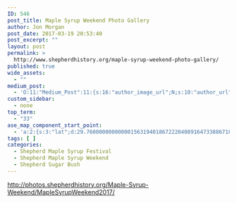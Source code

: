 ```yaml
---
ID: 546
post_title: Maple Syrup Weekend Photo Gallery
author: Jon Morgan
post_date: 2017-03-19 20:53:40
post_excerpt: ""
layout: post
permalink: >
  http://www.shepherdhistory.org/maple-syrup-weekend-photo-gallery/
published: true
wide_assets:
  - ""
medium_post:
  - 'O:11:"Medium_Post":11:{s:16:"author_image_url";N;s:10:"author_url";N;s:11:"byline_name";N;s:12:"byline_email";N;s:10:"cross_link";s:2:"no";s:2:"id";N;s:21:"follower_notification";s:3:"yes";s:7:"license";s:19:"all-rights-reserved";s:14:"publication_id";s:12:"881fb60cdbf3";s:6:"status";s:4:"none";s:3:"url";N;}'
custom_sidebar:
  - none
top_term:
  - "33"
ase_map_component_start_point:
  - 'a:2:{s:3:"lat";d:29.760000000000001563194018672220408916473388671875;s:3:"lng";d:-95.3799999999999954525264911353588104248046875;}'
tags: [ ]
categories:
  - Shepherd Maple Syrup Festival
  - Shepherd Maple Syrup Weekend
  - Shepherd Sugar Bush
---
```

<a href="http://photos.shepherdhistory.org/Maple-Syrup-Weekend/MapleSyrupWeekend2017/">http://photos.shepherdhistory.org/Maple-Syrup-Weekend/MapleSyrupWeekend2017/</a>